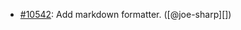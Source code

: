 * [#10542](https://github.com/rubocop/rubocop/pull/10542): Add markdown formatter. ([@joe-sharp][])
